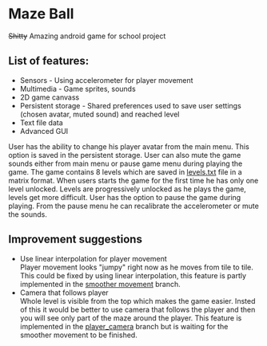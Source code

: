 # Maze Ball
~~Shitty~~ Amazing android game for school project 
## List of features:
* Sensors - Using accelerometer for player movement
* Multimedia - Game sprites, sounds
* 2D game canvass
* Persistent storage - Shared preferences used to save user settings (chosen avatar, muted sound) and reached level
* Text file data
* Advanced GUI  
  
User has the ability to change his player avatar from the main menu. This option is saved in the persistent storage. User can also mute the game sounds either from main menu or pause game menu during playing the game. The game contains 8 levels which are saved in [levels.txt](https://github.com/ImTheBadWolf/MazeRunner/blob/player_camera/app/src/main/assets/levels.txt) file in a matrix format. When users starts the game for the first time he has only one level unlocked. Levels are progressively unlocked as he plays the game, levels get more difficult. User has the option to pause the game during playing. From the pause menu he can recalibrate the accelerometer or mute the sounds.
      
## Improvement suggestions
* Use linear interpolation for player movement  
Player movement looks "jumpy" right now as he moves from tile to tile. This could be fixed by using linear interpolation, this feature is partly implemented in the [smoother movement](https://github.com/ImTheBadWolf/MazeRunner/tree/smoother_movement) branch.  
* Camera that follows player  
Whole level is visible from the top which makes the game easier. Insted of this it would be better to use camera that follows the player and then you will see only part of the maze around the player. This feature is implemented in the [player_camera](https://github.com/ImTheBadWolf/MazeRunner/tree/player_camera) branch but is waiting for the smoother movement to be finished. 